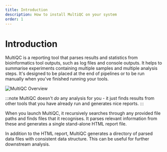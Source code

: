```yaml
---
title: Introduction
description: How to install MultiQC on your system
order: 1
---
```


# Introduction

MultiQC is a reporting tool that parses results and statistics from bioinformatics tool outputs, such as log files and console outputs.
It helps to summarise experiments containing multiple samples and multiple analysis steps.
It's designed to be placed at the end of pipelines or to be run manually when you've finished running your tools.

![MultiQC Overview](../../images/multiqc_overview.excalidraw.svg)

:::note
MultiQC doesn't _do_ any analysis for you - it just finds results from other tools that you have already run and generates nice reports.
:::

When you launch MultiQC, it recursively searches through any provided file paths and finds files that it recognises. It parses relevant information from these and generates a single stand-alone HTML report file.

In addition to the HTML report, MultiQC generates a directory of parsed data files with consistent data structure. This can be useful for further downstream analysis.
